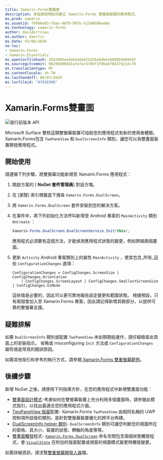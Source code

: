 ```yaml
---
title: Xamarin.Forms雙畫面
description: 本指南說明如何建立 Xamarin.Forms 雙畫面裝置的應用程式。
ms.prod: xamarin
ms.assetid: f9906e83-f8ae-48f9-997b-e1540b96ee8e
ms.technology: xamarin-forms
author: davidortinau
ms.author: daortin
ms.date: 02/08/2020
no-loc:
- Xamarin.Forms
- Xamarin.Essentials
ms.openlocfilehash: 2b0290daedab4a6e825d2bab4bea9889b4966645
ms.sourcegitcommit: 08290d004d1a7e7ac579bf1f96abf8437921dc70
ms.translationtype: MT
ms.contentlocale: zh-TW
ms.lasthandoff: 08/07/2020
ms.locfileid: "87918300"
---
```

# <a name="no-locxamarinforms-dual-screen"></a>Xamarin.Forms雙畫面

![發行前版本 API](~/media/shared/preview.png)

Microsoft Surface 雙核這類雙螢幕裝置可協助您的應用程式有新的使用者體驗。 Xamarin.Forms包含 `TwoPaneView` 和 `DualScreenInfo` 類別，讓您可以為雙畫面裝置開發應用程式。

## <a name="get-started"></a>開始使用

請遵循下列步驟，將雙螢幕功能新增至 Xamarin.Forms 應用程式：

1. 開啟方案的 [ **NuGet 套件管理員**] 對話方塊。
2. 在 [瀏覽]  索引標籤底下搜尋 `Xamarin.Forms.DualScreen`。
3. 將 `Xamarin.Forms.DualScreen` 套件安裝到您的解決方案。
4. 在事件中，將下列初始化方法呼叫新增至 Android 專案的 `MainActivity` 類別 `OnCreate` ：

    ```csharp
    Xamarin.Forms.DualScreen.DualScreenService.Init(this);
    ```

    應用程式必須要有這個方法，才能偵測應用程式狀態的變更，例如跨越兩個畫面。

5. 更新 `Activity` Android 專案類別上的屬性 `MainActivity` ，使其包含_所有_這些 `ConfigurationChanges` 選項：

    ```@csharp
    ConfigurationChanges = ConfigChanges.ScreenSize | ConfigChanges.Orientation
        | ConfigChanges.ScreenLayout | ConfigChanges.SmallestScreenSize | ConfigChanges.UiMode
    ```

    這些值是必要的，因此可以更可靠地報告設定變更和範圍狀態。 根據預設，只有兩個會加入至 Xamarin.Forms 專案，因此請記得新增其餘部分，以提供可靠的雙螢幕支援。

## <a name="troubleshooting"></a>疑難排解

如果 `DualScreenInfo` 類別或配置 `TwoPaneView` 未如預期般運作，請仔細檢查此頁面上的安裝指示。 省略或 misconfiguring `Init` 方法或 `ConfigurationChanges` 屬性值是常見的錯誤原因。

如需其他指引和參考的執行方式，請參閱[ Xamarin.Forms 雙重螢幕範例](https://docs.microsoft.com/dual-screen/xamarin/samples)。

## <a name="next-steps"></a>後續步驟

新增 NuGet 之後，請使用下列指導方針，在您的應用程式中新增雙畫面功能：

- [雙畫面設計模式](design-patterns.md)-考慮如何在雙螢幕裝置上充分利用多個畫面時，請參閱此模式指引，以找出最適合您的應用程式介面。
- [TwoPaneView 版面](twopaneview.md)配置- Xamarin.Forms `TwoPaneView` 由相同名稱的 UWP 控制項所啟發的類別，是針對雙螢幕裝置優化的跨平台佈建。
- [DualScreenInfo helper 類別](dual-screen-info.md)- `DualScreenInfo` 類別可讓您判斷您的視圖所在的窗格、其大小、裝置的狀態、轉軸的角度等等。
- [雙畫面觸發](triggers.md)程式- [`Xamarin.Forms.DualScreen`](xref:Xamarin.Forms.DualScreen) 命名空間包含兩個狀態觸發程式，會 [`VisualState`](xref:Xamarin.Forms.VisualState) 在附加的版面配置或視窗的視圖模式變更時觸發變更。

如需詳細資訊，請流覽[雙重螢幕開發人員](https://docs.microsoft.com/dual-screen/)檔。
